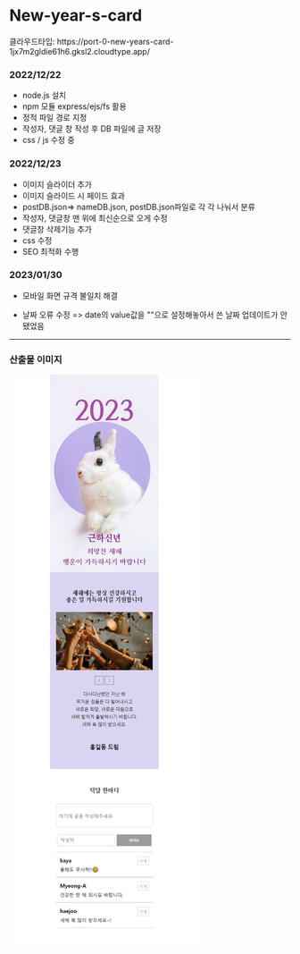 # New-year-s-card

<p>클라우드타입: https://port-0-new-years-card-1jx7m2gldie61h6.gksl2.cloudtype.app/</p>

  <h3>2022/12/22</h3>
  <ul>
    <li>node.js 설치</li>
    <li>npm 모듈 express/ejs/fs 활용</li>
    <li>정적 파일 경로 지정</li>
    <li>작성자, 댓글 창 작성 후 DB 파일에 글 저장</li>
    <li>css / js 수정 중</li>
  </ul>
  <h3>2022/12/23</h3>
  <ul>
    <li>이미지 슬라이더 추가</li>
    <li>이미지 슬라이드 시 페이드 효과</li>
    <li>postDB.json=> nameDB.json, postDB.json파일로 각 각 나눠서 분류</li>
    <li>작성자, 댓글창 맨 위에 최신순으로 오게 수정</li>
    <li>댓글창 삭제기능 추가</li>
    <li>css 수정</li>
    <li>SEO 최적화 수행</li>
  </ul>
    <h3>2023/01/30</h3>
  <ul>
    <li>모바일 화면 규격 불일치 해결</li>
  </ul>
  <ul>
  <li>날짜 오류 수정
    => date의 value값을 ""으로 설정해놓아서 쓴 날짜 업데이트가 안됐었음 </li>
</ul>
  <hr>
  <h3>산출물 이미지</h3>
  <img src="capture.png" alt="capture">
